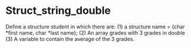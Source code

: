 # Struct_string_double
Define a structure student in which there are:
(1) a structure name = {char *first name, char *last name};
(2) An array grades with 3 grades in double
(3) A variable to contain the average of the 3 grades.
